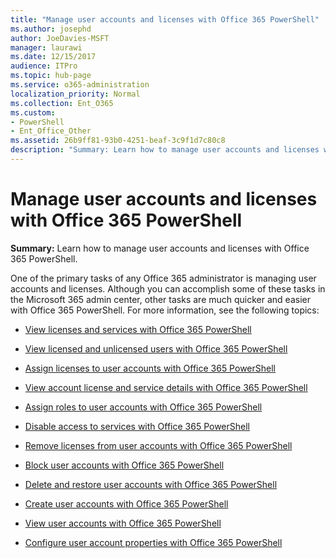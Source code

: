 ```yaml
---
title: "Manage user accounts and licenses with Office 365 PowerShell"
ms.author: josephd
author: JoeDavies-MSFT
manager: laurawi
ms.date: 12/15/2017
audience: ITPro
ms.topic: hub-page
ms.service: o365-administration
localization_priority: Normal
ms.collection: Ent_O365
ms.custom: 
- PowerShell
- Ent_Office_Other
ms.assetid: 26b9ff81-93b0-4251-beaf-3c9f1d7c80c8
description: "Summary: Learn how to manage user accounts and licenses with Office 365 PowerShell."
---
```


# Manage user accounts and licenses with Office 365 PowerShell

 **Summary:** Learn how to manage user accounts and licenses with Office 365 PowerShell.
  
One of the primary tasks of any Office 365 administrator is managing user accounts and licenses. Although you can accomplish some of these tasks in the Microsoft 365 admin center, other tasks are much quicker and easier with Office 365 PowerShell. For more information, see the following topics:
  
- [View licenses and services with Office 365 PowerShell](view-licenses-and-services-with-office-365-powershell.md)
    
- [View licensed and unlicensed users with Office 365 PowerShell](view-licensed-and-unlicensed-users-with-office-365-powershell.md)
    
- [Assign licenses to user accounts with Office 365 PowerShell](assign-licenses-to-user-accounts-with-office-365-powershell.md)
    
- [View account license and service details with Office 365 PowerShell](view-account-license-and-service-details-with-office-365-powershell.md)
    
- [Assign roles to user accounts with Office 365 PowerShell](assign-roles-to-user-accounts-with-office-365-powershell.md)
    
- [Disable access to services with Office 365 PowerShell](disable-access-to-services-with-office-365-powershell.md)
    
- [Remove licenses from user accounts with Office 365 PowerShell](remove-licenses-from-user-accounts-with-office-365-powershell.md)
    
- [Block user accounts with Office 365 PowerShell](block-user-accounts-with-office-365-powershell.md)
    
- [Delete and restore user accounts with Office 365 PowerShell](delete-and-restore-user-accounts-with-office-365-powershell.md)
    
- [Create user accounts with Office 365 PowerShell](create-user-accounts-with-office-365-powershell.md)
    
- [View user accounts with Office 365 PowerShell](view-user-accounts-with-office-365-powershell.md)
    
- [Configure user account properties with Office 365 PowerShell](configure-user-account-properties-with-office-365-powershell.md)
    

